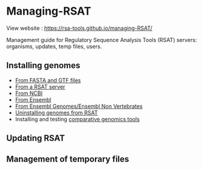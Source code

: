 # Managing-RSAT
View website : https://rsa-tools.github.io/managing-RSAT/

Management guide for Regulatory Sequence Analysis Tools (RSAT) servers: organisms, updates, temp files, users.

## Installing genomes

- [From FASTA and GTF files](genome_installation/install_organisms_FASTA_GTF.html)
- [From a RSAT server](genome_installation/install_organisms_RSAT.html)
- [From NCBI](genome_installation/install_organisms_from_ncbi.html)
- [From Ensembl](genome_installation/install_organisms_from_ensembl.html)
- [From Ensembl Genomes/Ensembl Non Vertebrates](genome_installation/install_organisms_ensembl_genomes.html)
- [Uninstalling genomes from RSAT](genome_installation/uninstalling_organisms.html)
- Installing and testing [comparative genomics tools](comparative_genomics/comparative_genomics.html)

## Updating RSAT

## Management of temporary files



